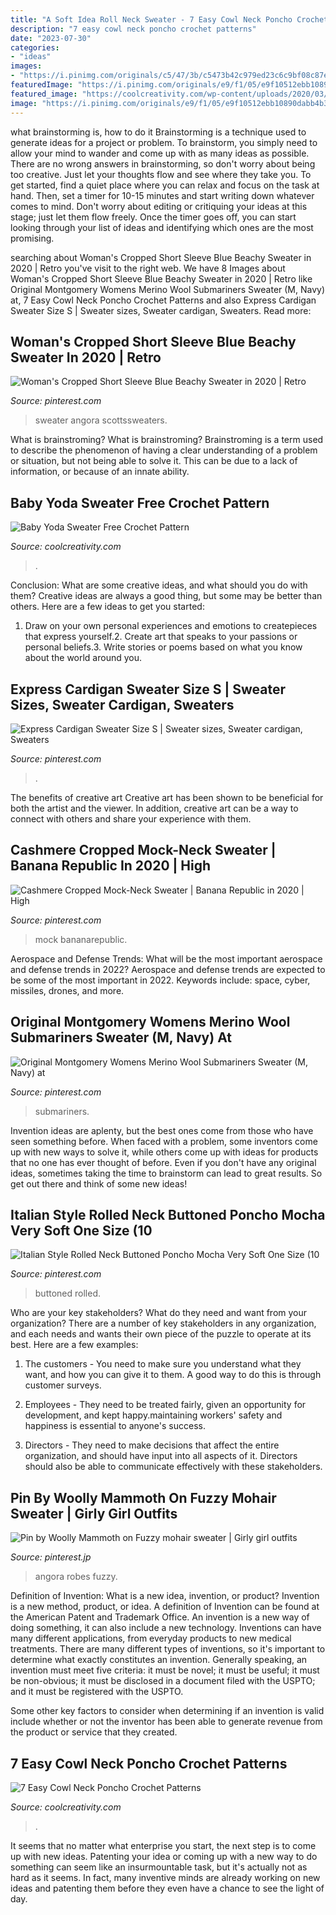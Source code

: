 ```yaml
---
title: "A Soft Idea Roll Neck Sweater - 7 Easy Cowl Neck Poncho Crochet Patterns"
description: "7 easy cowl neck poncho crochet patterns"
date: "2023-07-30"
categories:
- "ideas"
images:
- "https://i.pinimg.com/originals/c5/47/3b/c5473b42c979ed23c6c9bf08c87e670e.jpg"
featuredImage: "https://i.pinimg.com/originals/e9/f1/05/e9f10512ebb10890dabb4b3efe63262d.png"
featured_image: "https://coolcreativity.com/wp-content/uploads/2020/03/Baby-Yoda-Sweater-Free-Crochet-Pattern-f.jpg"
image: "https://i.pinimg.com/originals/e9/f1/05/e9f10512ebb10890dabb4b3efe63262d.png"
---
```



what brainstorming is, how to do it
Brainstorming is a technique used to generate ideas for a project or problem. To brainstorm, you simply need to allow your mind to wander and come up with as many ideas as possible. There are no wrong answers in brainstorming, so don't worry about being too creative. Just let your thoughts flow and see where they take you.
To get started, find a quiet place where you can relax and focus on the task at hand. Then, set a timer for 10-15 minutes and start writing down whatever comes to mind. Don't worry about editing or critiquing your ideas at this stage; just let them flow freely. Once the timer goes off, you can start looking through your list of ideas and identifying which ones are the most promising.

	

		
searching about Woman&#039;s Cropped Short Sleeve Blue Beachy Sweater in 2020 | Retro you've visit to the right web. We have 8 Images about Woman&#039;s Cropped Short Sleeve Blue Beachy Sweater in 2020 | Retro like Original Montgomery Womens Merino Wool Submariners Sweater (M, Navy) at, 7 Easy Cowl Neck Poncho Crochet Patterns and also Express Cardigan Sweater Size S | Sweater sizes, Sweater cardigan, Sweaters. Read more:
		
    
## Woman&#039;s Cropped Short Sleeve Blue Beachy Sweater In 2020 | Retro

<img loading=lazy src="https://i.pinimg.com/originals/c5/47/3b/c5473b42c979ed23c6c9bf08c87e670e.jpg" onerror="this.onerror=null;this.src='https://tse1.mm.bing.net/th?id=OIP.vcwNWB29N4BOUWhFiWdd9wAAAA&amp;pid=15.1';" alt="Woman&#039;s Cropped Short Sleeve Blue Beachy Sweater in 2020 | Retro">

_Source: pinterest.com_

>sweater angora scottssweaters. 

	

What is brainstroming?
What is brainstroming? Brainstroming is a term used to describe the phenomenon of having a clear understanding of a problem or situation, but not being able to solve it. This can be due to a lack of information, or because of an innate ability.

    
## Baby Yoda Sweater Free Crochet Pattern

<img loading=lazy src="https://coolcreativity.com/wp-content/uploads/2020/03/Baby-Yoda-Sweater-Free-Crochet-Pattern-f.jpg" onerror="this.onerror=null;this.src='https://tse2.mm.bing.net/th?id=OIP.A77Se4ueDLjHPwskknn3lwHaD4&amp;pid=15.1';" alt="Baby Yoda Sweater Free Crochet Pattern">

_Source: coolcreativity.com_

>. 

	

Conclusion: What are some creative ideas, and what should you do with them?
Creative ideas are always a good thing, but some may be better than others. Here are a few ideas to get you started: 
1. Draw on your own personal experiences and emotions to createpieces that express yourself.2. Create art that speaks to your passions or personal beliefs.3. Write stories or poems based on what you know about the world around you.
    
## Express Cardigan Sweater Size S | Sweater Sizes, Sweater Cardigan, Sweaters

<img loading=lazy src="https://i.pinimg.com/originals/e9/f1/05/e9f10512ebb10890dabb4b3efe63262d.png" onerror="this.onerror=null;this.src='https://tse4.mm.bing.net/th?id=OIP.03fbcsSC6OHCK-icBfBcOQHaWO&amp;pid=15.1';" alt="Express Cardigan Sweater Size S | Sweater sizes, Sweater cardigan, Sweaters">

_Source: pinterest.com_

>. 

	

The benefits of creative art
Creative art has been shown to be beneficial for both the artist and the viewer. In addition, creative art can be a way to connect with others and share your experience with them.

    
## Cashmere Cropped Mock-Neck Sweater | Banana Republic In 2020 | High

<img loading=lazy src="https://i.pinimg.com/originals/7b/23/b6/7b23b608354faf57f30611e252240219.jpg" onerror="this.onerror=null;this.src='https://tse2.mm.bing.net/th?id=OIP.yAn2qaxVgqxXdK0Ej-1udwHaJ3&amp;pid=15.1';" alt="Cashmere Cropped Mock-Neck Sweater | Banana Republic in 2020 | High">

_Source: pinterest.com_

>mock bananarepublic. 

	

Aerospace and Defense Trends: What will be the most important aerospace and defense trends in 2022?
Aerospace and defense trends are expected to be some of the most important in 2022. Keywords include: space, cyber, missiles, drones, and more.

    
## Original Montgomery Womens Merino Wool Submariners Sweater (M, Navy) At

<img loading=lazy src="https://i.pinimg.com/736x/de/b8/5d/deb85d1e4a80f193e413f0b63474bd42.jpg" onerror="this.onerror=null;this.src='https://tse4.mm.bing.net/th?id=OIP.E5OQXWxNTObGLK0wyGjwAwHaNL&amp;pid=15.1';" alt="Original Montgomery Womens Merino Wool Submariners Sweater (M, Navy) at">

_Source: pinterest.com_

>submariners. 

	

Invention ideas are aplenty, but the best ones come from those who have seen something before. When faced with a problem, some inventors come up with new ways to solve it, while others come up with ideas for products that no one has ever thought of before. Even if you don't have any original ideas, sometimes taking the time to brainstorm can lead to great results. So get out there and think of some new ideas!

    
## Italian Style Rolled Neck Buttoned Poncho Mocha Very Soft One Size (10

<img loading=lazy src="https://i.pinimg.com/originals/f6/3b/64/f63b64b00a7a9b7df8e918bf767845d0.jpg" onerror="this.onerror=null;this.src='https://tse3.mm.bing.net/th?id=OIP.xRFvkTUhaRv7Y7pNZosZFAHaNK&amp;pid=15.1';" alt="Italian Style Rolled Neck Buttoned Poncho Mocha Very Soft One Size (10">

_Source: pinterest.com_

>buttoned rolled. 

	

Who are your key stakeholders? What do they need and want from your organization?
There are a number of key stakeholders in any organization, and each needs and wants their own piece of the puzzle to operate at its best. Here are a few examples:
1. The customers - You need to make sure you understand what they want, and how you can give it to them. A good way to do this is through customer surveys.

2. Employees - They need to be treated fairly, given an opportunity for development, and kept happy.maintaining workers' safety and happiness is essential to anyone's success.

3. Directors - They need to make decisions that affect the entire organization, and should have input into all aspects of it. Directors should also be able to communicate effectively with these stakeholders.

    
## Pin By Woolly Mammoth On Fuzzy Mohair Sweater | Girly Girl Outfits

<img loading=lazy src="https://i.pinimg.com/originals/c5/3e/f3/c53ef3f9d7eead37ca65ccbf35270243.jpg" onerror="this.onerror=null;this.src='https://tse2.mm.bing.net/th?id=OIP.LvjGkAi2E3pE7kAPDI3xAAAAAA&amp;pid=15.1';" alt="Pin by Woolly Mammoth on Fuzzy mohair sweater | Girly girl outfits">

_Source: pinterest.jp_

>angora robes fuzzy. 

	

Definition of Invention: What is a new idea, invention, or product?
Invention is a new method, product, or idea. A definition of Invention can be found at the American Patent and Trademark Office. An invention is a new way of doing something, it can also include a new technology. Inventions can have many different applications, from everyday products to new medical treatments. 
There are many different types of inventions, so it's important to determine what exactly constitutes an invention. Generally speaking, an invention must meet five criteria: it must be novel; it must be useful; it must be non-obvious; it must be disclosed in a document filed with the USPTO; and it must be registered with the USPTO. 

Some other key factors to consider when determining if an invention is valid include whether or not the inventor has been able to generate revenue from the product or service that they created.

    
## 7 Easy Cowl Neck Poncho Crochet Patterns

<img loading=lazy src="https://coolcreativity.com/wp-content/uploads/2020/11/Easy-Cowl-Neck-Poncho-Crochet-Patterns-f1.jpg" onerror="this.onerror=null;this.src='https://tse3.mm.bing.net/th?id=OIP.enOZ7rpm5gx09QRDT2CYOgHaD4&amp;pid=15.1';" alt="7 Easy Cowl Neck Poncho Crochet Patterns">

_Source: coolcreativity.com_

>. 

	

It seems that no matter what enterprise you start, the next step is to come up with new ideas. Patenting your idea or coming up with a new way to do something can seem like an insurmountable task, but it's actually not as hard as it seems. In fact, many inventive minds are already working on new ideas and patenting them before they even have a chance to see the light of day.


